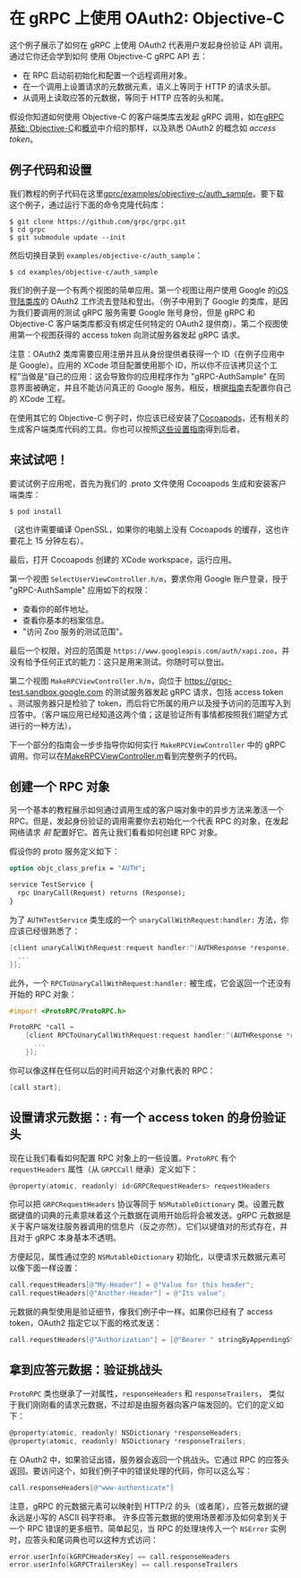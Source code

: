 # 在 gRPC 上使用 OAuth2: Objective-C

这个例子展示了如何在 gRPC 上使用 OAuth2 代表用户发起身份验证 API 调用。通过它你还会学到如何
使用 Objective-C gRPC API 去：

- 在 RPC 启动前初始化和配置一个远程调用对象。
- 在一个调用上设置请求的元数据元素，语义上等同于 HTTP 的请求头部。
- 从调用上读取应答的元数据，等同于 HTTP 应答的头和尾。

假设你知道如何使用 Objective-C 的客户端类库去发起 gRPC 调用，如在[gRPC 基础: Objective-C](/docs/tutorials/basic/objective-c.html)和[概览](/docs/index.html)中介绍的那样，以及熟悉 OAuth2 的概念如 _access token_。

## 例子代码和设置

我们教程的例子代码在这里[gprc/examples/objective-c/auth_sample](https://github.com/grpc/grpc/tree/master/examples/objective-c/auth_sample)。要下载这个例子，通过运行下面的命令克隆代码库：

```
$ git clone https://github.com/grpc/grpc.git
$ cd grpc
$ git submodule update --init
```

然后切换目录到 `examples/objective-c/auth_sample`：

```
$ cd examples/objective-c/auth_sample
```

我们的例子是一个有两个视图的简单应用。第一个视图让用户使用 Google 的[iOS 登陆类库](https://developers.google.com/identity/sign-in/ios/)的 OAuth2 工作流去登陆和登出。（例子中用到了 Google 的类库，是因为我们要调用的测试 gRPC 服务需要 Google 账号身份，但是 gRPC 和 Objective-C 客户端类库都没有绑定任何特定的 OAuth2 提供商）。第二个视图使用第一个视图获得的 access token 向测试服务器发起 gRPC 请求。

注意：OAuth2 类库需要应用注册并且从身份提供者获得一个 ID（在例子应用中是 Google）。应用的 XCode 项目配置使用那个 ID，所以你不应该拷贝这个工程”当做是“自己的应用：这会导致你的应用程序作为 "gRPC-AuthSample" 在同意界面被确定，并且不能访问真正的 Google 服务。相反，根据[指南](https://developers.google.com/identity/sign-in/ios/)去配置你自己的 XCode 工程。

在使用其它的 Objective-C 例子时，你应该已经安装了[Cocoapods](https://cocoapods.org/#install)，还有相关的生成客户端类库代码的工具。你也可以按照[这些设置指南](https://github.com/grpc/homebrew-grpc)得到后者。

## 来试试吧！

要试试例子应用呢，首先为我们的 .proto 文件使用 Cocoapods 生成和安装客户端类库：

```
$ pod install
```

（这也许需要编译 OpenSSL，如果你的电脑上没有 Cocoapods 的缓存，这也许要花上 15 分钟左右）。

最后，打开 Cocoapods 创建的 XCode workspace，运行应用。

第一个视图 `SelectUserViewController.h/m`，要求你用 Google 账户登录，授于 "gRPC-AuthSample" 应用如下的权限：

- 查看你的邮件地址。
- 查看你基本的档案信息。
- "访问 Zoo 服务的测试范围"。

最后一个权限，对应的范围是 `https://www.googleapis.com/auth/xapi.zoo`，并没有给予任何正式的能力：这只是用来测试。你随时可以登出。

第二个视图 `MakeRPCViewController.h/m`，向位于 https://grpc-test.sandbox.google.com 的测试服务器发起 gRPC 请求，包括 access token 。测试服务器只是检验了 token，而后将它所属的用户以及授予访问的范围写入到应答中。（客户端应用已经知道这两个值；这是验证所有事情都按照我们期望方式进行的一种方法）。

下一个部分的指南会一步步指导你如何实行 `MakeRPCViewController` 中的 gRPC 调用。你可以在[MakeRPCViewController.m](https://github.com/grpc/grpc/blob/master/examples/objective-c/auth_sample/MakeRPCViewController.m)看到完整例子的代码。

## 创建一个 RPC 对象

另一个基本的教程展示如何通过调用生成的客户端对象中的异步方法来激活一个 RPC。但是，发起身份验证的调用需要你去初始化一个代表 RPC 的对象，在发起网络请求 _前_ 配置好它。首先让我们看看如何创建 RPC 对象。

假设你的 proto 服务定义如下：

```protobuf
option objc_class_prefix = "AUTH";

service TestService {
  rpc UnaryCall(Request) returns (Response);
}
```

为了 `AUTHTestService` 类生成的一个 `unaryCallWithRequest:handler:` 方法，你应该已经很熟悉了：

```objective-c
[client unaryCallWithRequest:request handler:^(AUTHResponse *response, NSError *error) {
  ...
}];
```

此外，一个 `RPCToUnaryCallWithRequest:handler:` 被生成，它会返回一个还没有开始的 RPC 对象：

```objective-c
#import <ProtoRPC/ProtoRPC.h>

ProtoRPC *call =
    [client RPCToUnaryCallWithRequest:request handler:^(AUTHResponse *response, NSError *error) {
      ...
    }];
```

你可以像这样在任何以后的时间开始这个对象代表的 RPC：

```objective-c
[call start];
```
## 设置请求元数据：: 有一个 access token 的身份验证头

现在让我们看看如何配置 RPC 对象上的一些设置。`ProtoRPC` 有个 `requestHeaders` 属性（从 `GRPCCall` 继承）定义如下：

```objective-c
@property(atomic, readonly) id<GRPCRequestHeaders> requestHeaders
```

你可以把 `GRPCRequestHeaders` 协议等同于 `NSMutableDictionary` 类。设置元数据键值的词典的元素意味着这个元数据在调用开始后将会被发送。gRPC 元数据是关于客户端发往服务器调用的信息片（反之亦然）。它们以键值对的形式存在，并且对于 gRPC 本身基本不透明。

方便起见，属性通过空的 `NSMutableDictionary` 初始化，以便请求元数据元素可以像下面一样设置：

```objective-c
call.requestHeaders[@"My-Header"] = @"Value for this header";
call.requestHeaders[@"Another-Header"] = @"Its value";
```

元数据的典型使用是验证细节，像我们例子中一样。如果你已经有了 access token，OAuth2 指定它以下面的格式发送：

```objective-c
call.requestHeaders[@"Authorization"] = [@"Bearer " stringByAppendingString:accessToken];
```

## 拿到应答元数据：验证挑战头

`ProtoRPC` 类也继承了一对属性，`responseHeaders` 和 `responseTrailers`， 类似于我们刚刚看的请求元数据，不过却是由服务器向客户端发回的。它们的定义如下：

```objective-c
@property(atomic, readonly) NSDictionary *responseHeaders;
@property(atomic, readonly) NSDictionary *responseTrailers;
```

在 OAuth2 中，如果验证出错，服务器会返回一个挑战头。它通过 RPC 的应答头返回。要访问这个，如我们例子中的错误处理的代码，你可以这么写：

```objective-c
call.responseHeaders[@"www-authenticate"]
```

注意，gRPC 的元数据元素可以映射到 HTTP/2 的头（或者尾），应答元数据的键永远是小写的 ASCII 码字符串。
许多应答元数据的使用场景都涉及如何拿到关于一个 RPC 错误的更多细节。简单起见，当 RPC 的处理块传入一个 `NSError` 实例时，应答头和尾词典也可以这种方式访问：

```objective-c
error.userInfo[kGRPCHeadersKey] == call.responseHeaders
error.userInfo[kGRPCTrailersKey] == call.responseTrailers
```
